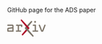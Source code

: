 GitHub page for the ADS paper

[![arxiv-logo-1-1024x461](index.assets/arxiv-logo-1-1024x461.png)](https://arxiv.org/abs/2310.07433)

